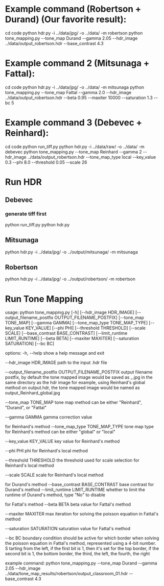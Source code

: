 # Example command (Robertson + Durand) (Our favorite result):
cd code
python hdr.py -i ../data/jpg/ -o ../data/ -m robertson
python tone_mapping.py --tone_map Durand --gamma 2.05 --hdr_image ../data/output_robertson.hdr --base_contrast 4.3

# Example command 2 (Mitsunaga + Fattal):
cd code
python hdr.py -i ../data/jpg/ -o ../data/ -m mitsunaga
python tone_mapping.py --tone_map Fattal --gamma 2.0 --hdr_image ../data/output_robertson.hdr --beta 0.95 --maxiter 10000 --saturation 1.3 --bc 5


# Example command 3 (Debevec + Reinhard):
cd code
python run_tiff.py
python hdr.py -i ../data/raw/ -o ../data/ -m debevec
python tone_mapping.py --tone_map Reinhard --gamma 2 --hdr_image ../data/output_robertson.hdr --tone_map_type local --key_value 0.3 --phi 8.0 --threshold 0.05 --scale 26

# Run HDR
## Debevec
### generate tiff first
python run_tiff.py
python hdr.py 

## Mitsunaga
python hdr.py -i ../data/jpg/ -o ../output/mitsunaga/ -m mitsunaga

## Robertson
python hdr.py -i ../data/jpg/ -o ../output/robertson/ -m robertson


# Run Tone Mapping
usage:
python tone_mapping.py [-h] [--hdr_image HDR_IMAGE] [--output_filename_postfix OUTPUT_FILENAME_POSTFIX]
                       [--tone_map TONE_MAP] [--gamma GAMMA] [--tone_map_type TONE_MAP_TYPE]
                       [--key_value KEY_VALUE] [--phi PHI] [--threshold THRESHOLD] [--scale SCALE]
                       [--base_contrast BASE_CONTRAST] [--limit_runtime LIMIT_RUNTIME] [--beta BETA]
                       [--maxiter MAXITER] [--saturation SATURATION] [--bc BC]

options:
  -h, --help            show a help message and exit

  --hdr_image HDR_IMAGE
                        path to the input .hdr file

  --output_filename_postfix OUTPUT_FILENAME_POSTFIX
                        output filename postfix, by default the tone mapped image would be saved as <original filename>_<tone map method>.jpg in the same directory as the hdr image
                        for example, using Reinhard's global method on output.hdr, the tone mapped image would be named as output_Reinhard_global.jpg
  
  --tone_map TONE_MAP   tone map method
                        can be either "Reinhard", "Durand", or "Fattal"
  
  --gamma GAMMA         gamma correction value


for Reinhard's method
  --tone_map_type TONE_MAP_TYPE
                        tone map type for Reinhard's method
                        can be either "global" or "local"
  
  --key_value KEY_VALUE
                        key value for Reinhard's method

  --phi PHI             phi for Reinhard's local method

  --threshold THRESHOLD
                        the threshold used for scale selection for Reinhard's local method

  --scale SCALE         scale for Reinhard's local method


for Durand's method
  --base_contrast BASE_CONTRAST
                        base contrast for Durand's method
  --limit_runtime LIMIT_RUNTIME
                        whether to limit the runtime of Durand's method, type "No" to disable


for Fattal's method
  --beta BETA           beta value for Fattal's method

  --maxiter MAXITER     max iteration for solving the poisson equation in Fattal's method
  
  --saturation SATURATION
                        saturation value for Fattal's method
  
  --bc BC               boundary condition should be active for which border when solving the poisson equation in
                        Fattal's method, represented using a 4-bit number. S
                        tarting from the left, if the first bit is 1, then it's set for the top border,
                                               if the second bit is 1, the bottom border, 
                                               the third, the left, 
                                               the fourth, the right


example command:
python tone_mapping.py --tone_map Durand --gamma 2.05 --hdr_image ../data/tone_map_results/robertson/output_classroom_01.hdr --base_contrast 4.3
